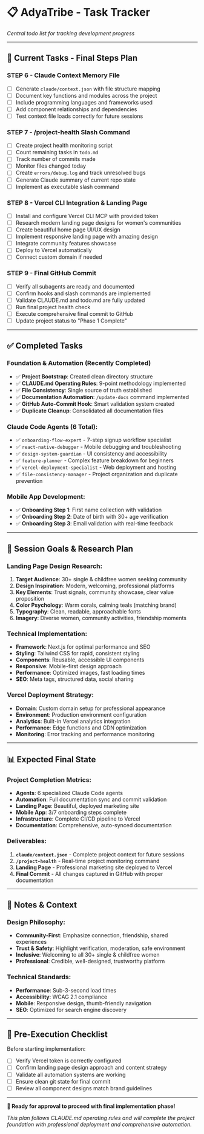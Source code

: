 # 📋 AdyaTribe - Task Tracker

*Central todo list for tracking development progress*

---

## 🔄 **Current Tasks - Final Steps Plan**

### **STEP 6 - Claude Context Memory File**
- [ ] Generate `claude/context.json` with file structure mapping
- [ ] Document key functions and modules across the project
- [ ] Include programming languages and frameworks used
- [ ] Add component relationships and dependencies
- [ ] Test context file loads correctly for future sessions

### **STEP 7 - /project-health Slash Command**
- [ ] Create project health monitoring script
- [ ] Count remaining tasks in `todo.md`
- [ ] Track number of commits made
- [ ] Monitor files changed today
- [ ] Create `errors/debug.log` and track unresolved bugs
- [ ] Generate Claude summary of current repo state
- [ ] Implement as executable slash command

### **STEP 8 - Vercel CLI Integration & Landing Page**
- [ ] Install and configure Vercel CLI MCP with provided token
- [ ] Research modern landing page designs for women's communities
- [ ] Create beautiful home page UI/UX design
- [ ] Implement responsive landing page with amazing design
- [ ] Integrate community features showcase
- [ ] Deploy to Vercel automatically
- [ ] Connect custom domain if needed

### **STEP 9 - Final GitHub Commit**
- [ ] Verify all subagents are ready and documented
- [ ] Confirm hooks and slash commands are implemented
- [ ] Validate CLAUDE.md and todo.md are fully updated
- [ ] Run final project health check
- [ ] Execute comprehensive final commit to GitHub
- [ ] Update project status to "Phase 1 Complete"

---

## ✅ **Completed Tasks**

### **Foundation & Automation (Recently Completed)**
- ✅ **Project Bootstrap**: Created clean directory structure
- ✅ **CLAUDE.md Operating Rules**: 9-point methodology implemented
- ✅ **File Consistency**: Single source of truth established
- ✅ **Documentation Automation**: `/update-docs` command implemented
- ✅ **GitHub Auto-Commit Hook**: Smart validation system created
- ✅ **Duplicate Cleanup**: Consolidated all documentation files

### **Claude Code Agents (6 Total):**
- ✅ `onboarding-flow-expert` - 7-step signup workflow specialist
- ✅ `react-native-debugger` - Mobile debugging and troubleshooting
- ✅ `design-system-guardian` - UI consistency and accessibility
- ✅ `feature-planner` - Complex feature breakdown for beginners
- ✅ `vercel-deployment-specialist` - Web deployment and hosting
- ✅ `file-consistency-manager` - Project organization and duplicate prevention

### **Mobile App Development:**
- ✅ **Onboarding Step 1**: First name collection with validation
- ✅ **Onboarding Step 2**: Date of birth with 30+ age verification
- ✅ **Onboarding Step 3**: Email validation with real-time feedback

---

## 🎯 **Session Goals & Research Plan**

### **Landing Page Design Research:**
1. **Target Audience**: 30+ single & childfree women seeking community
2. **Design Inspiration**: Modern, welcoming, professional platforms
3. **Key Elements**: Trust signals, community showcase, clear value proposition
4. **Color Psychology**: Warm corals, calming teals (matching brand)
5. **Typography**: Clean, readable, approachable fonts
6. **Imagery**: Diverse women, community activities, friendship moments

### **Technical Implementation:**
- **Framework**: Next.js for optimal performance and SEO
- **Styling**: Tailwind CSS for rapid, consistent styling
- **Components**: Reusable, accessible UI components
- **Responsive**: Mobile-first design approach
- **Performance**: Optimized images, fast loading times
- **SEO**: Meta tags, structured data, social sharing

### **Vercel Deployment Strategy:**
- **Domain**: Custom domain setup for professional appearance
- **Environment**: Production environment configuration
- **Analytics**: Built-in Vercel analytics integration
- **Performance**: Edge functions and CDN optimization
- **Monitoring**: Error tracking and performance monitoring

---

## 📊 **Expected Final State**

### **Project Completion Metrics:**
- **Agents**: 6 specialized Claude Code agents
- **Automation**: Full documentation sync and commit validation
- **Landing Page**: Beautiful, deployed marketing site
- **Mobile App**: 3/7 onboarding steps complete
- **Infrastructure**: Complete CI/CD pipeline to Vercel
- **Documentation**: Comprehensive, auto-synced documentation

### **Deliverables:**
1. **`claude/context.json`** - Complete project context for future sessions
2. **`/project-health`** - Real-time project monitoring command
3. **Landing Page** - Professional marketing site deployed to Vercel
4. **Final Commit** - All changes captured in GitHub with proper documentation

---

## 📝 **Notes & Context**

### **Design Philosophy:**
- **Community-First**: Emphasize connection, friendship, shared experiences
- **Trust & Safety**: Highlight verification, moderation, safe environment
- **Inclusive**: Welcoming to all 30+ single & childfree women
- **Professional**: Credible, well-designed, trustworthy platform

### **Technical Standards:**
- **Performance**: Sub-3-second load times
- **Accessibility**: WCAG 2.1 compliance
- **Mobile**: Responsive design, thumb-friendly navigation
- **SEO**: Optimized for search engine discovery

---

## 🚨 **Pre-Execution Checklist**

Before starting implementation:
- [ ] Verify Vercel token is correctly configured
- [ ] Confirm landing page design approach and content strategy
- [ ] Validate all automation systems are working
- [ ] Ensure clean git state for final commit
- [ ] Review all component designs match brand guidelines

---

**🎯 Ready for approval to proceed with final implementation phase!**

*This plan follows CLAUDE.md operating rules and will complete the project foundation with professional deployment and comprehensive automation.*